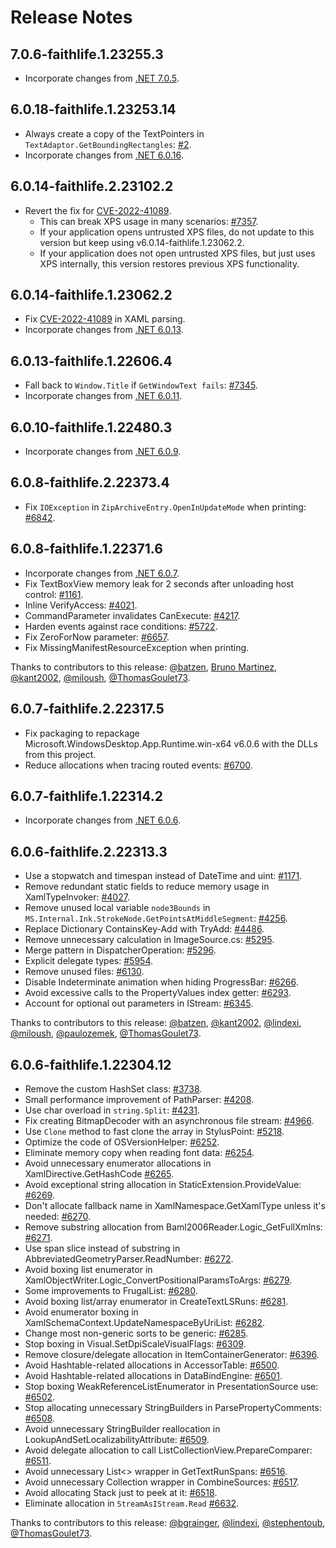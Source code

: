 # Release Notes

## 7.0.6-faithlife.1.23255.3

* Incorporate changes from [.NET 7.0.5](https://github.com/dotnet/wpf/compare/v6.0.16...v7.0.5).

## 6.0.18-faithlife.1.23253.14

* Always create a copy of the TextPointers in `TextAdaptor.GetBoundingRectangles`: [#2](https://github.com/Faithlife/wpf/pull/2).
* Incorporate changes from [.NET 6.0.16](https://github.com/dotnet/wpf/compare/v6.0.13...v6.0.16).

## 6.0.14-faithlife.2.23102.2

* Revert the fix for [CVE-2022-41089](https://github.com/advisories/GHSA-2c7v-qcjp-4mg2).
  * This can break XPS usage in many scenarios: [#7357](https://github.com/dotnet/wpf/issues/7357).
  * If your application opens untrusted XPS files, do not update to this version but keep using v6.0.14-faithlife.1.23062.2.
  * If your application does not open untrusted XPS files, but just uses XPS internally, this version restores previous XPS functionality.

## 6.0.14-faithlife.1.23062.2

* Fix [CVE-2022-41089](https://github.com/advisories/GHSA-2c7v-qcjp-4mg2) in XAML parsing.
* Incorporate changes from [.NET 6.0.13](https://github.com/dotnet/wpf/compare/v6.0.11...v6.0.13).

## 6.0.13-faithlife.1.22606.4

* Fall back to `Window.Title` if `GetWindowText fails`: [#7345](https://github.com/dotnet/wpf/pull/7345).
* Incorporate changes from [.NET 6.0.11](https://github.com/dotnet/wpf/compare/v6.0.9...v6.0.11).

## 6.0.10-faithlife.1.22480.3

* Incorporate changes from [.NET 6.0.9](https://github.com/dotnet/wpf/compare/v6.0.7...v6.0.9).

## 6.0.8-faithlife.2.22373.4

* Fix `IOException` in `ZipArchiveEntry.OpenInUpdateMode` when printing: [#6842](https://github.com/dotnet/wpf/issues/6842).

## 6.0.8-faithlife.1.22371.6

* Incorporate changes from [.NET 6.0.7](https://github.com/dotnet/wpf/compare/v6.0.6...v6.0.7).
* Fix TextBoxView memory leak for 2 seconds after unloading host control: [#1161](https://github.com/dotnet/wpf/pull/1161).
* Inline VerifyAccess: [#4021](https://github.com/dotnet/wpf/pull/4021).
* CommandParameter invalidates CanExecute: [#4217](https://github.com/dotnet/wpf/pull/4217).
* Harden events against race conditions: [#5722](https://github.com/dotnet/wpf/pull/5722).
* Fix ZeroForNow parameter: [#6657](https://github.com/dotnet/wpf/pull/6657).
* Fix MissingManifestResourceException when printing.

Thanks to contributors to this release: [@batzen](https://github.com/batzen), [Bruno Martinez](https://github.com/brunom), [@kant2002](https://github.com/kant2002), [@miloush](https://github.com/miloush), [@ThomasGoulet73](https://github.com/ThomasGoulet73).

## 6.0.7-faithlife.2.22317.5

* Fix packaging to repackage Microsoft.WindowsDesktop.App.Runtime.win-x64 v6.0.6 with the DLLs from this project.
* Reduce allocations when tracing routed events: [#6700](https://github.com/dotnet/wpf/pull/6700).

## 6.0.7-faithlife.1.22314.2

* Incorporate changes from [.NET 6.0.6](https://github.com/dotnet/wpf/compare/v6.0.5...v6.0.6).

## 6.0.6-faithlife.2.22313.3

* Use a stopwatch and timespan instead of DateTime and uint: [#1171](https://github.com/dotnet/wpf/pull/1171).
* Remove redundant static fields to reduce memory usage in XamlTypeInvoker: [#4027](https://github.com/dotnet/wpf/pull/4027).
* Remove unused local variable `node3Bounds` in `MS.Internal.Ink.StrokeNode.GetPointsAtMiddleSegment`: [#4256](https://github.com/dotnet/wpf/pull/4256).
* Replace Dictionary ContainsKey-Add with TryAdd: [#4486](https://github.com/dotnet/wpf/pull/4486).
* Remove unnecessary calculation in ImageSource.cs: [#5295](https://github.com/dotnet/wpf/pull/5295).
* Merge pattern in DispatcherOperation: [#5296](https://github.com/dotnet/wpf/pull/5296).
* Explicit delegate types: [#5954](https://github.com/dotnet/wpf/pull/5954).
* Remove unused files: [#6130](https://github.com/dotnet/wpf/pull/6130).
* Disable Indeterminate animation when hiding ProgressBar: [#6266](https://github.com/dotnet/wpf/pull/6266).
* Avoid excessive calls to the PropertyValues index getter: [#6293](https://github.com/dotnet/wpf/pull/6293).
* Account for optional out parameters in IStream: [#6345](https://github.com/dotnet/wpf/pull/6345).

Thanks to contributors to this release: [@batzen](https://github.com/batzen), [@kant2002](https://github.com/kant2002), [@lindexi](https://github.com/lindexi), [@miloush](https://github.com/miloush), [@paulozemek](https://github.com/paulozemek), [@ThomasGoulet73](https://github.com/ThomasGoulet73).

## 6.0.6-faithlife.1.22304.12

* Remove the custom HashSet class: [#3738](https://github.com/dotnet/wpf/pull/3738).
* Small performance improvement of PathParser: [#4208](https://github.com/dotnet/wpf/pull/4208).
* Use char overload in `string.Split`: [#4231](https://github.com/dotnet/wpf/pull/4231).
* Fix creating BitmapDecoder with an asynchronous file stream: [#4966](https://github.com/dotnet/wpf/pull/4966).
* Use `Clone` method to fast clone the array in StylusPoint: [#5218](https://github.com/dotnet/wpf/pull/5218).
* Optimize the code of OSVersionHelper: [#6252](https://github.com/dotnet/wpf/pull/6252).
* Eliminate memory copy when reading font data: [#6254](https://github.com/dotnet/wpf/pull/6254).
* Avoid unnecessary enumerator allocations in XamlDirective.GetHashCode [#6265](https://github.com/dotnet/wpf/pull/6265).
* Avoid exceptional string allocation in StaticExtension.ProvideValue: [#6269](https://github.com/dotnet/wpf/pull/6269).
* Don't allocate fallback name in XamlNamespace.GetXamlType unless it's needed: [#6270](https://github.com/dotnet/wpf/pull/6270).
* Remove substring allocation from Baml2006Reader.Logic_GetFullXmlns: [#6271](https://github.com/dotnet/wpf/pull/6271).
* Use span slice instead of substring in AbbreviatedGeometryParser.ReadNumber: [#6272](https://github.com/dotnet/wpf/pull/6272).
* Avoid boxing list enumerator in XamlObjectWriter.Logic_ConvertPositionalParamsToArgs:
[#6279](https://github.com/dotnet/wpf/pull/6279).
* Some improvements to FrugalList: [#6280](https://github.com/dotnet/wpf/pull/6280).
* Avoid boxing list/array enumerator in CreateTextLSRuns: [#6281](https://github.com/dotnet/wpf/pull/6281).
* Avoid enumerator boxing in XamlSchemaContext.UpdateNamespaceByUriList: [#6282](https://github.com/dotnet/wpf/pull/6282).
* Change most non-generic sorts to be generic: [#6285](https://github.com/dotnet/wpf/pull/6285).
* Stop boxing in Visual.SetDpiScaleVisualFlags: [#6309](https://github.com/dotnet/wpf/pull/6309).
* Remove closure/delegate allocation in ItemContainerGenerator: [#6396](https://github.com/dotnet/wpf/pull/6396).
* Avoid Hashtable-related allocations in AccessorTable: [#6500](https://github.com/dotnet/wpf/pull/6500).
* Avoid Hashtable-related allocations in DataBindEngine: [#6501](https://github.com/dotnet/wpf/pull/6501).
* Stop boxing WeakReferenceListEnumerator in PresentationSource use: [#6502](https://github.com/dotnet/wpf/pull/6502).
* Stop allocating unnecessary StringBuilders in ParsePropertyComments: [#6508](https://github.com/dotnet/wpf/pull/6508).
* Avoid unnecessary StringBuilder reallocation in LookupAndSetLocalizabilityAttribute: [#6509](https://github.com/dotnet/wpf/pull/6509).
* Avoid delegate allocation to call ListCollectionView.PrepareComparer: [#6511](https://github.com/dotnet/wpf/pull/6511).
* Avoid unnecessary List<> wrapper in GetTextRunSpans: [#6516](https://github.com/dotnet/wpf/pull/6516).
* Avoid unnecessary Collection<T> wrapper in CombineSources: [#6517](https://github.com/dotnet/wpf/pull/6517).
* Avoid allocating Stack<BranchNode> just to peek at it: [#6518](https://github.com/dotnet/wpf/pull/6518).
* Eliminate allocation in `StreamAsIStream.Read` [#6632](https://github.com/dotnet/wpf/pull/6632).

Thanks to contributors to this release: [@bgrainger](https://github.com/bgrainger), [@lindexi](https://github.com/lindexi), [@stephentoub](https://github.com/stephentoub), [@ThomasGoulet73](https://github.com/ThomasGoulet73).
